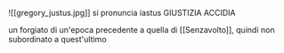 ![[gregory_justus.jpg]]
si pronuncia iastus
GIUSTIZIA
ACCIDIA

un forgiato di un'epoca precedente a quella di [[Senzavolto]], quindi non subordinato a quest'ultimo